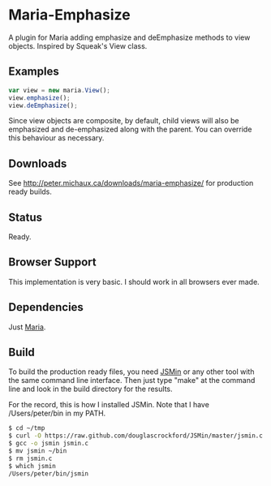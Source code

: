Maria-Emphasize
===============

A plugin for Maria adding emphasize and deEmphasize methods to view objects. Inspired by Squeak's View class.


Examples
--------

```javascript
var view = new maria.View();
view.emphasize();
view.deEmphasize();
```

Since view objects are composite, by default, child views will also be emphasized and de-emphasized along with the parent. You can override this behaviour as necessary.


Downloads
---------

See http://peter.michaux.ca/downloads/maria-emphasize/ for production ready builds.


Status
------

Ready.


Browser Support
---------------

This implementation is very basic. I should work in all browsers ever made.


Dependencies
------------

Just [Maria](https://github.com/petermichaux/maria).


Build
-----

To build the production ready files, you need [JSMin](http://www.crockford.com/javascript/jsmin.html) or any other tool with the same command line interface. Then just type "make" at the command line and look in the build directory for the results.

For the record, this is how I installed JSMin. Note that I have /Users/peter/bin in my PATH.

```sh
$ cd ~/tmp
$ curl -O https://raw.github.com/douglascrockford/JSMin/master/jsmin.c
$ gcc -o jsmin jsmin.c
$ mv jsmin ~/bin
$ rm jsmin.c
$ which jsmin
/Users/peter/bin/jsmin
```
